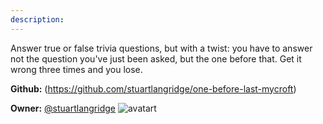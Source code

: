 ```yaml
---
description: 
---
```

Answer true or false trivia questions, but with a twist: you have to answer not the question you've just been asked, but the one before that. Get it wrong three times and you lose.

**Github:** (https://github.com/stuartlangridge/one-before-last-mycroft)

**Owner:** [@stuartlangridge](https://github.com/stuartlangridge) ![avatart](https://avatars0.githubusercontent.com/u/4356350?v=4)

